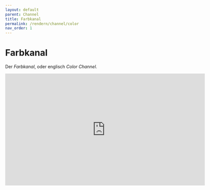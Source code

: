 ```yaml
---
layout: default
parent: Channel
title: Farbkanal
permalink: /rendern/channel/color
nav_order: 1
---
```

# Farbkanal
Der _Farbkanal_, oder englisch _Color Channel_.

<iframe width="640" height="360" src="https://www.youtube.com/embed/Sob8RLBKgQ4" frameborder="0" allow="accelerometer; autoplay; encrypted-media; gyroscope; picture-in-picture" allowfullscreen></iframe>


